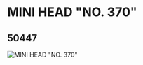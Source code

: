 # MINI HEAD "NO. 370"
## 50447
![MINI HEAD "NO. 370"](https://lc-www-live-s.legocdn.com/media/bricks/5/2/4230891.jpg)